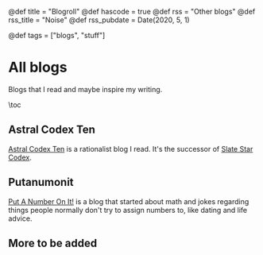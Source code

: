 @def title = "Blogroll"
@def hascode = true
@def rss = "Other blogs"
@def rss_title = "Noise"
@def rss_pubdate = Date(2020, 5, 1)

@def tags = ["blogs", "stuff"]

# All blogs

Blogs that I read and maybe inspire my writing.

\toc

## Astral Codex Ten

[Astral Codex Ten](https://astralcodexten.substack.com/) is a rationalist blog I read. It's the successor of [Slate Star Codex](https://slatestarcodex.com/).

## Putanumonit

[Put A Number On It!](https://putanumonit.com/) is a blog that started about math and jokes regarding things people normally don't try to assign numbers to, like dating and life advice.

## More to be added




